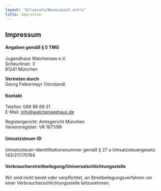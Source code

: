 ```yaml
---
layout: "@/layouts/BaseLayout.astro"
title: Impressum
---
```


## Impressum

#### Angaben gemäß § 5 TMG

Jugendhaus Walchensee e.V.\
Scheurlinstr. 3\
81241 München

**Vertreten durch**\
Georg Felbermayr (Vorstand)

#### Kontakt

Telefon: 089 88 69 21\
E-Mail: info@walchenseehaus.de

Registergericht: Amtsgericht München\
Vereinsregister: VR 1671/99

#### Umsatzsteuer-ID

Umsatzsteuer-Identifikationsnummer gemäß § 27 a Umsatzsteuergesetz:
143/217/70194

#### Verbraucherstreitbeilegung/Universalschlichtungsstelle

Wir sind nicht bereit oder verpflichtet, an Streitbeilegungsverfahren vor einer Verbraucherschlichtungsstelle teilzunehmen.
